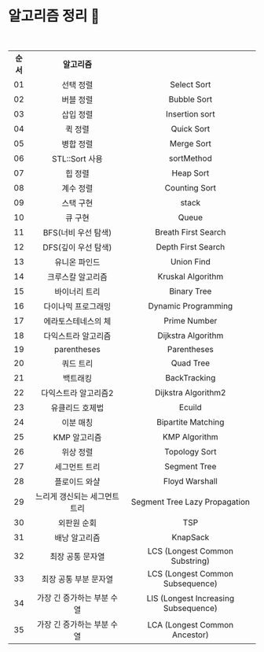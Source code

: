 # 알고리즘 정리 🙂

<br/>

<table>
  <tr>
    <td align="center"><strong>순서</strong></td>
    <td align="center"><strong>알고리즘</strong></td>
    <td align="center"></td>
  </tr>
  <tr>
    <td align="center">01</td>
    <td align="center">선택 정렬</td>
    <td align="center">Select Sort</td>
  </tr>
  <tr>
    <td align="center">02</td>
    <td align="center">버블 정렬</td>
    <td align="center">Bubble Sort</td>
  </tr>
  <tr>
    <td align="center">03</td>
    <td align="center">삽입 정렬</td>
    <td align="center">Insertion sort</td>
  </tr>
  <tr>
    <td align="center">04</td>
    <td align="center">퀵 정렬</td>
    <td align="center">Quick Sort</td>
  </tr>
  <tr>
    <td align="center">05</td>
    <td align="center">병합 정렬</td>
    <td align="center">Merge Sort</td>
  </tr>
  <tr>
    <td align="center">06</td>
    <td align="center">STL::Sort 사용</td>
    <td align="center">sortMethod</td>
  </tr>
  <tr>
    <td align="center">07</td>
    <td align="center">힙 정렬</td>
    <td align="center">Heap Sort</td>
  </tr>
  <tr>
    <td align="center">08</td>
    <td align="center">계수 정렬</td>
    <td align="center">Counting Sort</td>
  </tr>
  <tr>
    <td align="center">09</td>
    <td align="center">스택 구현</td>
    <td align="center">stack</td>
  </tr>
  <tr>
    <td align="center">10</td>
    <td align="center">큐 구현</td>
    <td align="center">Queue</td>
  </tr>
  <tr>
    <td align="center">11</td>
    <td align="center">BFS(너비 우선 탐색)</td>
    <td align="center">Breath First Search</td>
  </tr>
  <tr>
    <td align="center">12</td>
    <td align="center">DFS(깊이 우선 탐색)</td>
    <td align="center">Depth First Search</td>
  </tr>
  <tr>
    <td align="center">13</td>
    <td align="center">유니온 파인드</td>
    <td align="center">Union Find</td>
  </tr>
  <tr>
    <td align="center">14</td>
    <td align="center">크루스칼 알고리즘</td>
    <td align="center">Kruskal Algorithm</td>
  </tr>
  <tr>
    <td align="center">15</td>
    <td align="center">바이너리 트리</td>
    <td align="center">Binary Tree</td>
  </tr>
  <tr>
    <td align="center">16</td>
    <td align="center">다이나믹 프로그래밍</td>
    <td align="center">Dynamic Programming</td>
  </tr>
  <tr>
    <td align="center">17</td>
    <td align="center">에라토스테네스의 체</td>
    <td align="center">Prime Number</td>
  </tr>
  <tr>
    <td align="center">18</td>
    <td align="center">다익스트라 알고리즘</td>
    <td align="center">Dijkstra Algorithm</td>
  </tr>
  <tr>
    <td align="center">19</td>
    <td align="center">parentheses</td>
    <td align="center">Parentheses</td>
  </tr>
  <tr>
    <td align="center">20</td>
    <td align="center">쿼드 트리</td>
    <td align="center">Quad Tree</td>
  </tr>
  <tr>
    <td align="center">21</td>
    <td align="center">백트래킹</td>
    <td align="center">BackTracking</td>
  </tr>
  <tr>
    <td align="center">22</td>
    <td align="center">다익스트라 알고리즘2</td>
    <td align="center">Dijkstra Algorithm2</td>
  </tr>
  <tr>
    <td align="center">23</td>
    <td align="center">유클리드 호제법</td>
    <td align="center">Ecuild</td>
  </tr>
  <tr>
    <td align="center">24</td>
    <td align="center">이분 매칭</td>
    <td align="center">Bipartite Matching</td>
  </tr>
  <tr>
    <td align="center">25</td>
    <td align="center">KMP 알고리즘</td>
    <td align="center">KMP Algorithm</td>
  </tr>
  <tr>
    <td align="center">26</td>
    <td align="center">위상 정렬</td>
    <td align="center">Topology Sort</td>
  </tr>
  <tr>
    <td align="center">27</td>
    <td align="center">세그먼트 트리</td>
    <td align="center">Segment Tree</td>
  </tr>
  <tr>
    <td align="center">28</td>
    <td align="center">플로이드 와샬</td>
    <td align="center">Floyd Warshall</td>
  </tr>
  <tr>
    <td align="center">29</td>
    <td align="center">느리게 갱신되는 세그먼트 트리</td>
    <td align="center">Segment Tree Lazy Propagation</td>
  </tr>
  <tr>
    <td align="center">30</td>
    <td align="center">외판원 순회</td>
    <td align="center">TSP</td>
  </tr>
  <tr>
    <td align="center">31</td>
    <td align="center">배낭 알고리즘</td>
    <td align="center">KnapSack</td>
  </tr>
  <tr>
    <td align="center">32</td>
    <td align="center">최장 공통 문자열</td>
    <td align="center">LCS (Longest Common Substring)</td>
  </tr>
  <tr>
    <td align="center">33</td>
    <td align="center">최장 공통 부분 문자열</td>
    <td align="center">LCS (Longest Common Subsequence)</td>
  </tr>
  <tr>
    <td align="center">34</td>
    <td align="center">가장 긴 증가하는 부분 수열</td>
    <td align="center">LIS (Longest Increasing Subsequence)</td>
  </tr>
  <tr>
    <td align="center">35</td>
    <td align="center">가장 긴 증가하는 부분 수열</td>
    <td align="center">LCA (Longest Common Ancestor)</td>
  </tr>
</table>
